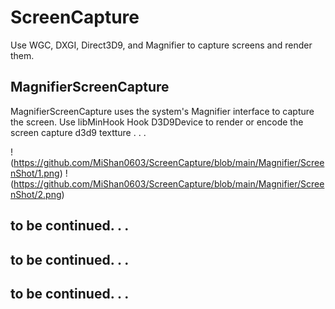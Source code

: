 # ScreenCapture

Use WGC, DXGI, Direct3D9, and Magnifier to capture screens and render them.

## MagnifierScreenCapture
MagnifierScreenCapture uses the system's Magnifier interface to capture the screen.
Use libMinHook Hook D3D9Device to render or encode the screen capture d3d9 textture . . .

!(https://github.com/MiShan0603/ScreenCapture/blob/main/Magnifier/ScreenShot/1.png)
!(https://github.com/MiShan0603/ScreenCapture/blob/main/Magnifier/ScreenShot/2.png)

## to be continued. . .

## to be continued. . .

## to be continued. . .
